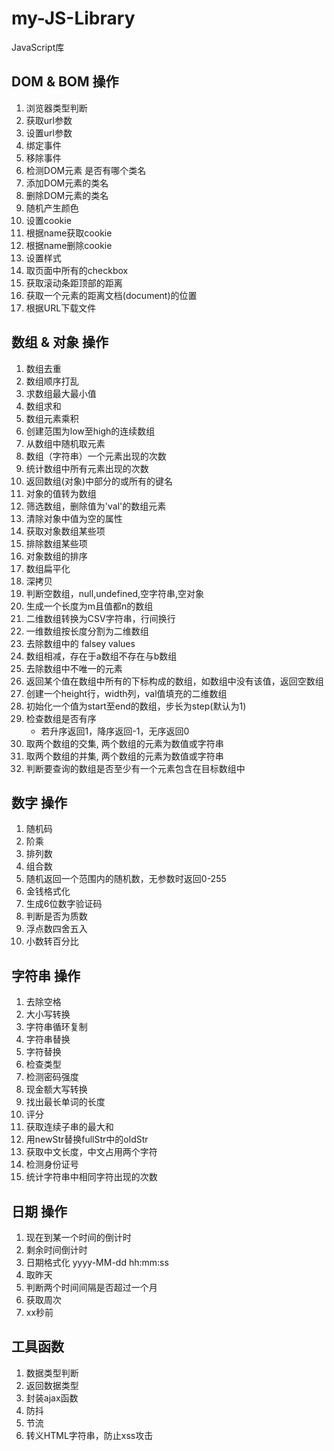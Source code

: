 # my-JS-Library
JavaScript库

## DOM & BOM 操作  
1. 浏览器类型判断
2. 获取url参数 
3. 设置url参数
4. 绑定事件
5. 移除事件
6. 检测DOM元素 是否有哪个类名
7. 添加DOM元素的类名
8. 删除DOM元素的类名
9. 随机产生颜色
10. 设置cookie
11. 根据name获取cookie
12. 根据name删除cookie
13. 设置样式
14. 取页面中所有的checkbox
15. 获取滚动条距顶部的距离
16. 获取一个元素的距离文档(document)的位置
17. 根据URL下载文件
## 数组 & 对象 操作
1. 数组去重
2. 数组顺序打乱
3. 求数组最大最小值
4. 数组求和
5. 数组元素乘积
6. 创建范围为low至high的连续数组
7. 从数组中随机取元素
8. 数组（字符串）一个元素出现的次数
9. 统计数组中所有元素出现的次数
10. 返回数组(对象)中部分的或所有的键名
11. 对象的值转为数组
12. 筛选数组，删除值为'val'的数组元素
13. 清除对象中值为空的属性
14. 获取对象数组某些项
15. 排除数组某些项
16. 对象数组的排序
17. 数组扁平化
18. 深拷贝
19. 判断空数组，null,undefined,空字符串,空对象
20. 生成一个长度为m且值都n的数组
21. 二维数组转换为CSV字符串，行间换行
22. 一维数组按长度分割为二维数组
23. 去除数组中的 falsey values
24. 数组相减，存在于a数组不存在与b数组
25. 去除数组中不唯一的元素
26. 返回某个值在数组中所有的下标构成的数组，如数组中没有该值，返回空数组
27. 创建一个height行，width列，val值填充的二维数组
28. 初始化一个值为start至end的数组，步长为step(默认为1)
29. 检查数组是否有序
     * 若升序返回1，降序返回-1，无序返回0  
30. 取两个数组的交集, 两个数组的元素为数值或字符串
31. 取两个数组的并集, 两个数组的元素为数值或字符串
32. 判断要查询的数组是否至少有一个元素包含在目标数组中
## 数字 操作
1. 随机码
2. 阶乘
3. 排列数
4. 组合数
5. 随机返回一个范围内的随机数，无参数时返回0-255
6. 金钱格式化
7. 生成6位数字验证码
8. 判断是否为质数
9. 浮点数四舍五入
10. 小数转百分比
## 字符串 操作
1. 去除空格
2. 大小写转换
3. 字符串循环复制
4. 字符串替换
5. 字符替换
6. 检查类型
7. 检测密码强度
8. 现金额大写转换
9. 找出最长单词的长度
10. 评分
11. 获取连续子串的最大和
12. 用newStr替换fullStr中的oldStr
13. 获取中文长度，中文占用两个字符
14. 检测身份证号
15. 统计字符串中相同字符出现的次数
## 日期 操作
1. 现在到某一个时间的倒计时
2. 剩余时间倒计时
3. 日期格式化 yyyy-MM-dd hh:mm:ss
4. 取昨天
5. 判断两个时间间隔是否超过一个月
6. 获取周次
7. xx秒前
## 工具函数
1. 数据类型判断
2. 返回数据类型
3. 封装ajax函数
4. 防抖
5. 节流
6. 转义HTML字符串，防止xss攻击